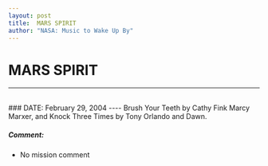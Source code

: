 ```yaml
---
layout: post
title:  MARS SPIRIT
author: "NASA: Music to Wake Up By"
---
```


# MARS SPIRIT
----
<br/>
### DATE: February 29, 2004
----
Brush Your Teeth by Cathy Fink
Marcy Marxer, and Knock Three Times by Tony Orlando and Dawn.

##### Comment:
* No mission comment

